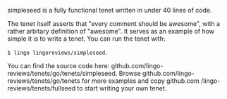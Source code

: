 simpleseed is a fully functional tenet written in under 40 lines of code. 

The tenet itself asserts that "every comment should be awesome", with a rather
arbitary definition of "awesome". It serves as an example of how simple it is
to write a tenet. You can run the tenet with:

`$ lingo lingoreviews/simpleseed`.

You can find the source code here: github.com/lingo-reviews/tenets/go/tenets/simpleseed.
Browse github.com/lingo-reviews/tenets/go/tenets for more examples and copy github.com
/lingo-reviews/tenets/fullseed to start writing your own tenet.
